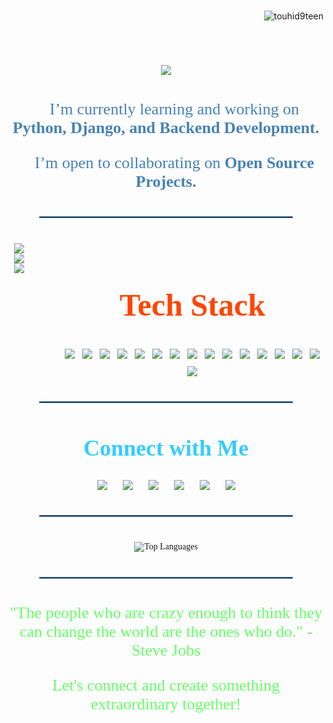 

<h3 style="text-align: center; color: #0ff;"></h3>
<p align="right"> <img src="https://komarev.com/ghpvc/?username=touhid9teen&label=Profile%20views&color=0e75b6&style=flat" alt="touhid9teen" /> </p>
<h1 align="center" style="font-family: Georgia, serif; font-size: 50px; color: #FF4500;">
    <img src="https://readme-typing-svg.herokuapp.com/?font=Righteous&size=35&center=true&vCenter=true&width=1000&height=70&duration=4000&lines=Hey+there!+I'm+Touhidul+Islam+🤠+from+Bangladesh+🇧🇩!" />
</h1>

<div align="center" style="font-family: Georgia, serif; color: #4682B4; margin: 40px 0;">
    <p style="font-size: 26px;">🌱 I’m currently learning and working on <strong>Python, Django, and Backend Development.</strong></p>
    <p style="font-size: 26px;">🤝 I’m open to collaborating on <strong>Open Source Projects.</strong></p>
</div>

<hr style="width: 80%; border: 1px solid #4682B4; margin: 40px auto;" />

<div align="center" style="display: flex; justify-content: center; align-items: flex-start; gap: 50px; margin: 40px 0;">
    <div style="text-align: center;">
        <img src="https://img.shields.io/badge/Technology-Intern%20|%20@Upay-red?style=flat-square">
        <br />
        <img src="https://img.shields.io/badge/Competitive%20Programmer-1600%2B%20Problems-brightgreen?style=flat-square">
        <img src="https://img.shields.io/badge/University%20of%20Rajshahi-ICE-orange?style=flat-square">
    </div>
    <div style="text-align: center;">
        <h2 style="font-size: 50px; color: #FF4500; font-family: Georgia, serif;">Tech Stack</h2>
        <div style="display: flex; flex-wrap: wrap; justify-content: center; gap: 12px; margin-top: 20px;">
            <img src="https://img.shields.io/badge/C-%2300599C.svg?style=flat-square&logo=c&logoColor=white">
            <img src="https://img.shields.io/badge/C++-%2300599C.svg?style=flat-square&logo=c%2B%2B&logoColor=white">
            <img src="https://img.shields.io/badge/Java-%23ED8B00.svg?style=flat-square&logo=openjdk&logoColor=white">
            <img src="https://img.shields.io/badge/JavaScript-%23323330.svg?style=flat-square&logo=javascript&logoColor=%23F7DF1E">
            <img src="https://img.shields.io/badge/Python-3670A0?style=flat-square&logo=python&logoColor=ffdd54">
            <img src="https://img.shields.io/badge/CSS3-%231572B6.svg?style=flat-square&logo=css3&logoColor=white">
            <img src="https://img.shields.io/badge/HTML5-%23E34F26.svg?style=flat-square&logo=html5&logoColor=white">
            <img src="https://img.shields.io/badge/React-%2320232a.svg?style=flat-square&logo=react&logoColor=%2361DAFB">
            <img src="https://img.shields.io/badge/TypeScript-%23007ACC.svg?style=flat-square&logo=typescript&logoColor=white">
            <img src="https://img.shields.io/badge/Django-%23092E20.svg?style=flat-square&logo=django&logoColor=white">
            <img src="https://img.shields.io/badge/DjangoREST-ff1709?style=flat-square&logo=django&logoColor=white&color=ff1709&labelColor=gray">
            <img src="https://img.shields.io/badge/Postgres-%23316192.svg?style=flat-square&logo=postgresql&logoColor=white">
            <img src="https://img.shields.io/badge/Microsoft%20SQL%20Server-CC2927?style=flat-square&logo=microsoft%20sql%20server&logoColor=white">
            <img src="https://img.shields.io/badge/GitHub-%23121011.svg?style=flat-square&logo=github&logoColor=white">
            <img src="https://img.shields.io/badge/Git-%23F05033.svg?style=flat-square&logo=git&logoColor=white">
            <img src="https://img.shields.io/badge/Github%20Pages-121013?style=flat-square&logo=github&logoColor=white">
        </div>
    </div>
</div>

<hr style="width: 80%; border: 1px solid #4682B4; margin: 40px auto;" />

<div align="center" style="font-family: Georgia, serif; margin: 40px 0;">
    <h2 style="font-size: 36px; color: #33ccff;">Connect with Me</h2>
    <div style="display: flex; justify-content: center; gap: 25px; margin-top: 20px;">
        <a href="mailto:touhid.ru66@gmail.com"><img src="https://img.shields.io/badge/Email-D14836?style=flat-square&logo=gmail&logoColor=white" /></a>
        <a href="https://linkedin.com/in/touhid19" target="_blank"><img src="https://img.shields.io/badge/LinkedIn-0077B5?style=flat-square&logo=linkedin&logoColor=white" /></a>
        <a href="https://fb.com/touhid19" target="_blank"><img src="https://img.shields.io/badge/Facebook-1877F2?style=flat-square&logo=facebook&logoColor=white" /></a>
        <a href="https://www.codechef.com/users/touhid19" target="_blank"><img src="https://img.shields.io/badge/CodeChef-5B4638?style=flat-square&logo=codechef&logoColor=white" /></a>
        <a href="https://codeforces.com/profile/touhid19" target="_blank"><img src="https://img.shields.io/badge/Codeforces-1F8ACB?style=flat-square&logo=codeforces&logoColor=white" /></a>
        <a href="https://www.leetcode.com/touhid19" target="_blank"><img src="https://img.shields.io/badge/LeetCode-FFA116?style=flat-square&logo=leetcode&logoColor=white" /></a>
    </div>
</div>

<hr style="width: 80%; border: 1px solid #4682B4; margin: 40px auto;" />

<div align="center" style="font-family: Georgia, serif; margin: 40px 0;">
    <img src="https://github-readme-stats.vercel.app/api/top-langs/?username=touhid9teen&layout=compact&theme=dracula" alt="Top Languages" />
</div>

<hr style="width: 80%; border: 1px solid #4682B4; margin: 40px auto;" />

<div align="center" style="font-family: Georgia, serif; margin: 40px 0;">
    <p style="font-size: 26px; color: #66ff66;">"The people who are crazy enough to think they can change the world are the ones who do." - Steve Jobs</p>
    <p style="font-size: 26px; color: #66ff66;">Let's connect and create something extraordinary together!</p>
</div>
